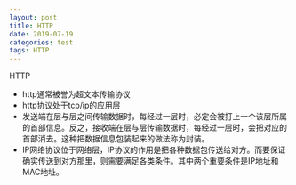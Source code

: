 ```yaml
---
layout: post
title: HTTP
date: 2019-07-19
categories: test
tags: HTTP
---
```


HTTP

- http通常被誉为超文本传输协议
- http协议处于tcp/ip的应用层
- 发送端在层与层之间传输数据时，每经过一层时，必定会被打上一个该层所属的首部信息。反之，接收端在层与层传输数据时，每经过一层时，会把对应的首部消去。这种把数据信息包装起来的做法称为封装。
- IP网络协议位于网络层，IP协议的作用是把各种数据包传送给对方。而要保证确实传送到对方那里，则需要满足各类条件。其中两个重要条件是IP地址和MAC地址。